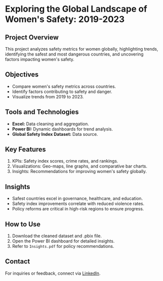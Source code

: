 # Exploring the Global Landscape of Women's Safety: 2019-2023

## Project Overview
This project analyzes safety metrics for women globally, highlighting trends, identifying the safest and most dangerous countries, and uncovering factors impacting women's safety.

## Objectives
- Compare women's safety metrics across countries.
- Identify factors contributing to safety and danger.
- Visualize trends from 2019 to 2023.

## Tools and Technologies
- **Excel:** Data cleaning and aggregation.
- **Power BI:** Dynamic dashboards for trend analysis.
- **Global Safety Index Dataset:** Data source.

## Key Features
1. KPIs: Safety index scores, crime rates, and rankings.
2. Visualizations: Geo-maps, line graphs, and comparative bar charts.
3. Insights: Recommendations for improving women's safety globally.


## Insights
- Safest countries excel in governance, healthcare, and education.
- Safety index improvements correlate with reduced violence rates.
- Policy reforms are critical in high-risk regions to ensure progress.

## How to Use
1. Download the cleaned dataset and .pbix file.
2. Open the Power BI dashboard for detailed insights.
3. Refer to `Insights.pdf` for policy recommendations.

## Contact
For inquiries or feedback, connect via [LinkedIn](#).

